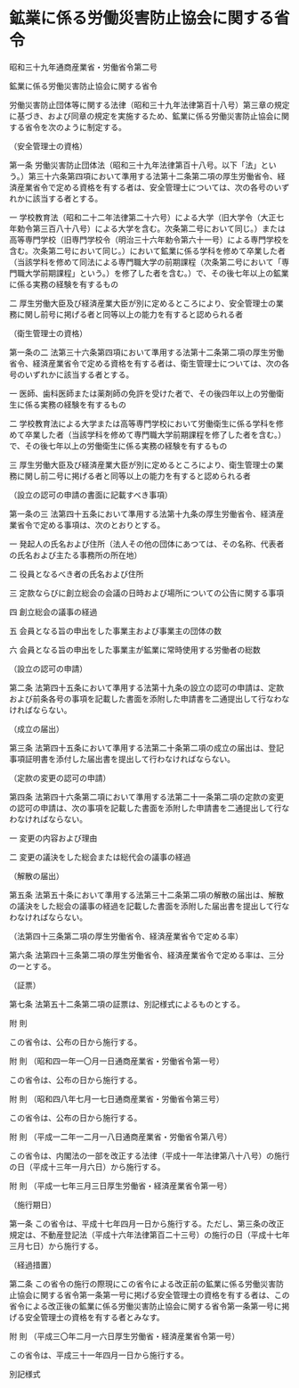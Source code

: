 # 鉱業に係る労働災害防止協会に関する省令

昭和三十九年通商産業省・労働省令第二号

鉱業に係る労働災害防止協会に関する省令

労働災害防止団体等に関する法律（昭和三十九年法律第百十八号）第三章の規定に基づき、および同章の規定を実施するため、鉱業に係る労働災害防止協会に関する省令を次のように制定する。

（安全管理士の資格）

第一条 労働災害防止団体法（昭和三十九年法律第百十八号。以下「法」という。）第三十六条第四項において準用する法第十二条第二項の厚生労働省令、経済産業省令で定める資格を有する者は、安全管理士については、次の各号のいずれかに該当する者とする。

一 学校教育法（昭和二十二年法律第二十六号）による大学（旧大学令（大正七年勅令第三百八十八号）による大学を含む。次条第二号において同じ。）または高等専門学校（旧専門学校令（明治三十六年勅令第六十一号）による専門学校を含む。次条第二号において同じ。）において鉱業に係る学科を修めて卒業した者（当該学科を修めて同法による専門職大学の前期課程（次条第二号において「専門職大学前期課程」という。）を修了した者を含む。）で、その後七年以上の鉱業に係る実務の経験を有するもの

二 厚生労働大臣及び経済産業大臣が別に定めるところにより、安全管理士の業務に関し前号に掲げる者と同等以上の能力を有すると認められる者

（衛生管理士の資格）

第一条の二 法第三十六条第四項において準用する法第十二条第二項の厚生労働省令、経済産業省令で定める資格を有する者は、衛生管理士については、次の各号のいずれかに該当する者とする。

一 医師、歯科医師または薬剤師の免許を受けた者で、その後四年以上の労働衛生に係る実務の経験を有するもの

二 学校教育法による大学または高等専門学校において労働衛生に係る学科を修めて卒業した者（当該学科を修めて専門職大学前期課程を修了した者を含む。）で、その後七年以上の労働衛生に係る実務の経験を有するもの

三 厚生労働大臣及び経済産業大臣が別に定めるところにより、衛生管理士の業務に関し前二号に掲げる者と同等以上の能力を有すると認められる者

（設立の認可の申請の書面に記載すべき事項）

第一条の三 法第四十五条において準用する法第十九条の厚生労働省令、経済産業省令で定める事項は、次のとおりとする。

一 発起人の氏名および住所（法人その他の団体にあつては、その名称、代表者の氏名および主たる事務所の所在地）

二 役員となるべき者の氏名および住所

三 定款ならびに創立総会の会議の日時および場所についての公告に関する事項

四 創立総会の議事の経過

五 会員となる旨の申出をした事業主および事業主の団体の数

六 会員となる旨の申出をした事業主が鉱業に常時使用する労働者の総数

（設立の認可の申請）

第二条 法第四十五条において準用する法第十九条の設立の認可の申請は、定款および前条各号の事項を記載した書面を添附した申請書を二通提出して行なわなければならない。

（成立の届出）

第三条 法第四十五条において準用する法第二十条第二項の成立の届出は、登記事項証明書を添付した届出書を提出して行わなければならない。

（定款の変更の認可の申請）

第四条 法第四十六条第二項において準用する法第二十一条第二項の定款の変更の認可の申請は、次の事項を記載した書面を添附した申請書を二通提出して行なわなければならない。

一 変更の内容および理由

二 変更の議決をした総会または総代会の議事の経過

（解散の届出）

第五条 法第五十条において準用する法第三十二条第二項の解散の届出は、解散の議決をした総会の議事の経過を記載した書面を添附した届出書を提出して行なわなければならない。

（法第四十三条第二項の厚生労働省令、経済産業省令で定める率）

第六条 法第四十三条第二項の厚生労働省令、経済産業省令で定める率は、三分の一とする。

（証票）

第七条 法第五十二条第二項の証票は、別記様式によるものとする。

附 則

この省令は、公布の日から施行する。

附 則 （昭和四一年一〇月一日通商産業省・労働省令第一号）

この省令は、公布の日から施行する。

附 則 （昭和四八年七月一七日通商産業省・労働省令第三号）

この省令は、公布の日から施行する。

附 則 （平成一二年一二月一八日通商産業省・労働省令第八号）

この省令は、内閣法の一部を改正する法律（平成十一年法律第八十八号）の施行の日（平成十三年一月六日）から施行する。

附 則 （平成一七年三月三日厚生労働省・経済産業省令第一号）

（施行期日）

第一条 この省令は、平成十七年四月一日から施行する。ただし、第三条の改正規定は、不動産登記法（平成十六年法律第百二十三号）の施行の日（平成十七年三月七日）から施行する。

（経過措置）

第二条 この省令の施行の際現にこの省令による改正前の鉱業に係る労働災害防止協会に関する省令第一条第一号に掲げる安全管理士の資格を有する者は、この省令による改正後の鉱業に係る労働災害防止協会に関する省令第一条第一号に掲げる安全管理士の資格を有する者とみなす。

附 則 （平成三〇年二月一六日厚生労働省・経済産業省令第一号）

この省令は、平成三十一年四月一日から施行する。

別記様式

[](/./pict/S39F03802003002-001.pdf)
